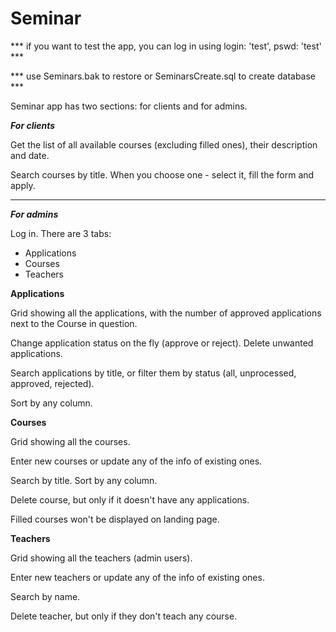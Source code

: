 # Seminar
*** if you want to test the app, you can log in using login: 'test', pswd: 'test' ***

*** use Seminars.bak to restore or SeminarsCreate.sql to create database ***

Seminar app has two sections: for clients and for admins.

<b><i>For clients</i></b>

Get the list of all available courses (excluding filled ones), their description and date. 

Search courses by title. 
When you choose one - select it, fill the form and apply.
<hr/>
<b><i>For admins</i></b>

Log in.
There are 3 tabs:
  - Applications
  - Courses
  - Teachers
  
<b>Applications</b>

Grid showing all the applications, with the number of approved applications next to the Course in question. 

Change application status on the fly (approve or reject). Delete unwanted applications.

Search applications by title, or filter them by status (all, unprocessed, approved, rejected).

Sort by any column.

<b>Courses</b>
  
Grid showing all the courses.

Enter new courses or update any of the info of existing ones.

Search by title. Sort by any column.

Delete course, but only if it doesn't have any applications.

Filled courses won't be displayed on landing page.

<b>Teachers</b>
  
Grid showing all the teachers (admin users).

Enter new teachers or update any of the info of existing ones.

Search by name.

Delete teacher, but only if they don't teach any course.

